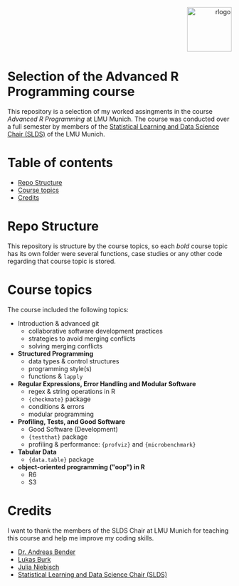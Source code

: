 <p align="right"> <a href="https://www.r-project.org" target="_blank" rel="noreferrer"> <img src="https://www.vectorlogo.zone/logos/r-project/r-project-official.svg" alt="rlogo" width="100" height="100"/> </a> 

# Selection of the Advanced R Programming course 
This repository is a selection of my worked assingments in the course _Advanced R Programming_ at LMU Munich. The course was conducted over a full semester by members of the [Statistical Learning and Data Science Chair (SLDS)](https://github.com/slds-lmu) of the LMU Munich.

# Table of contents
- [Repo Structure](#repo-structure)
- [Course topics](#course-topics)
- [Credits](#credits)


# Repo Structure
This repository is structure by the course topics, so each *bold* course topic has its own folder were several functions, case studies or any other code regarding that course topic is stored. 

# Course topics
The course included the following topics:
* Introduction & advanced git
  - collaborative software development practices
  - strategies to avoid merging conflicts
  - solving merging conflicts
* **Structured Programming**
  - data types & control structures
  - programming style(s)
  - functions & `lapply`
* **Regular Expressions, Error Handling and Modular Software**
  - regex & string operations in R
  - `{checkmate}` package
  - conditions & errors
  - modular programming
* **Profiling, Tests, and Good Software**
  - Good Software (Development)
  - `{testthat}` package
  - profiling & performance: `{profviz}` and `{microbenchmark}`
* **Tabular Data**
  - `{data.table}` package
* **object-oriented programming ("oop") in R**
  - R6
  - S3
  
# Credits
I want to thank the members of the SLDS Chair at LMU Munich for teaching this course and help me improve my coding skills.

* [Dr. Andreas Bender](https://github.com/adibender)
* [Lukas Burk](https://github.com/jemus42)
* [Julia Niebisch](https://github.com/3Julia3)
* [Statistical Learning and Data Science Chair (SLDS)](https://github.com/slds-lmu)


